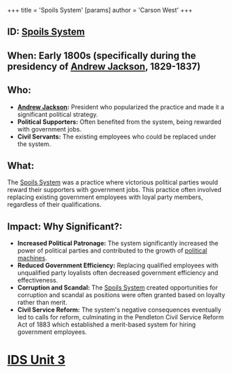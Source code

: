 +++
 title = 'Spoils System'
[params]
	author = 'Carson West'
+++
## ID: [Spoils System](./../spoils-system/) 
## When: Early 1800s (specifically during the presidency of [Andrew Jackson](./../andrew-jackson/), 1829-1837)

## Who: 
* **[Andrew Jackson](./../andrew-jackson/):** President who popularized the practice and made it a significant political strategy.
* **Political Supporters:** Often benefited from the system, being rewarded with government jobs.
* **Civil Servants:**  The existing employees who could be replaced under the system.

## What:
The [Spoils System](./../spoils-system/) was a practice where victorious political parties would reward their supporters with government jobs. This practice often involved replacing existing government employees with loyal party members, regardless of their qualifications. 

## Impact: Why Significant?: 
* **Increased Political Patronage:**  The system significantly increased the power of political parties and contributed to the growth of [political machines](./../political-machines/).
* **Reduced Government Efficiency:** Replacing qualified employees with unqualified party loyalists often decreased government efficiency and effectiveness.
* **Corruption and Scandal:**  The [Spoils System](./../spoils-system/) created opportunities for corruption and scandal as positions were often granted based on loyalty rather than merit.
* **Civil Service Reform:** The system's negative consequences eventually led to calls for reform, culminating in the Pendleton Civil Service Reform Act of 1883 which established a merit-based system for hiring government employees. 

# [IDS Unit 3](./../ids-unit-3/)